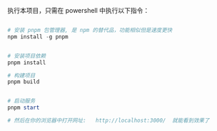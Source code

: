 执行本项目，只需在 powershell 中执行以下指令：

```powershell

# 安装 pnpm 包管理器, 是 npm 的替代品，功能相似但是速度更快
npm install -g pnpm


# 安装项目依赖
pnpm install

# 构建项目
pnpm build


# 启动服务
pnpm start

# 然后在你的浏览器中打开网址:   http://localhost:3000/  就能看到效果了
```

